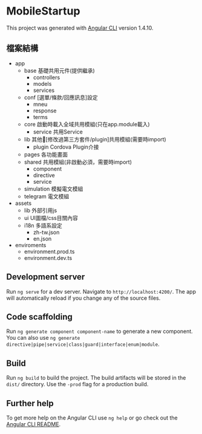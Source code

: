 # MobileStartup

This project was generated with [Angular CLI](https://github.com/angular/angular-cli) version 1.4.10.

## 檔案結構

- app
    - base          基礎共用元件(提供繼承)
        - controllers
        - models
        - services
    - conf          [選單/條款/回應訊息]設定
        - mneu
        - response
        - terms
    - core          啟動時載入全域共用模組(只在app.module載入)
        - service   共用Service
    - lib           其他[修改過第三方套件/plugin]共用模組(需要時import)
        - plugin    Cordova Plugin介接
    - pages         各功能畫面
    - shared        共用模組(非啟動必須，需要時import)
        - component
        - directive
        - service
    - simulation    模擬電文模組
    - telegram      電文模組
- assets
    - lib   外部引用js
    - ui    UI圖檔/css目關內容
    - i18n  多語系設定
        - zh-tw.json
        - en.json
- enviroments
    - environment.prod.ts
    - environment.dev.ts

## Development server

Run `ng serve` for a dev server. Navigate to `http://localhost:4200/`. The app will automatically reload if you change any of the source files.

## Code scaffolding

Run `ng generate component component-name` to generate a new component. You can also use `ng generate directive|pipe|service|class|guard|interface|enum|module`.

## Build

Run `ng build` to build the project. The build artifacts will be stored in the `dist/` directory. Use the `-prod` flag for a production build.

## Further help

To get more help on the Angular CLI use `ng help` or go check out the [Angular CLI README](https://github.com/angular/angular-cli/blob/master/README.md).

